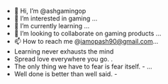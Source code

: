- 👋 Hi, I’m @ashgamingop
- 👀 I’m interested in gaming ...
- 🌱 I’m currently learning  ...
- 💞️ I’m looking to collaborate on gaming products ...
- 📫 How to reach me @iamopash90@gmail.com...
- Learning never exhausts the mind
- Spread love everywhere you go. .
- The only thing we have to fear is fear itself. - ...
- Well done is better than well said. -

<!---
ashgamingop/ashgamingop is a ✨ special ✨ repository because its `README.md` (this file) appears on your GitHub profile.
You can click the Preview link to take a look at your changes.
--->

